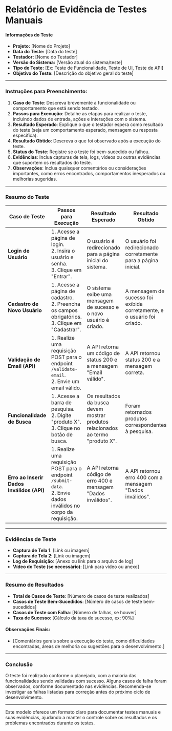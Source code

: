 # Relatório de Evidência de Testes Manuais

#### **Informações do Teste**
- **Projeto:** [Nome do Projeto]
- **Data do Teste:** [Data do teste]
- **Testador:** [Nome do Testador]
- **Versão do Sistema:** [Versão atual do sistema/teste]
- **Tipo de Teste:** [Ex: Teste de Funcionalidade, Teste de UI, Teste de API]
- **Objetivo do Teste:** [Descrição do objetivo geral do teste]

---

### **Instruções para Preenchimento:**
1. **Caso de Teste**: Descreva brevemente a funcionalidade ou comportamento que está sendo testado.
2. **Passos para Execução**: Detalhe as etapas para realizar o teste, incluindo dados de entrada, ações e interações com o sistema.
3. **Resultado Esperado**: Explique o que o testador espera como resultado do teste (seja um comportamento esperado, mensagem ou resposta específica).
4. **Resultado Obtido**: Descreva o que foi observado após a execução do teste.
5. **Status do Teste**: Registre se o teste foi bem-sucedido ou falhou.
6. **Evidências**: Inclua capturas de tela, logs, vídeos ou outras evidências que suportem os resultados do teste.
7. **Observações**: Inclua quaisquer comentários ou considerações importantes, como erros encontrados, comportamentos inesperados ou melhorias sugeridas.

---

### **Resumo do Teste**

| **Caso de Teste**              | **Passos para Execução**                               | **Resultado Esperado**                            | **Resultado Obtido**                            | **Status**   | **Evidências**       |
|---------------------------------|--------------------------------------------------------|--------------------------------------------------|-------------------------------------------------|--------------|----------------------|
| **Login de Usuário**            | 1. Acesse a página de login. <br> 2. Insira o usuário e senha. <br> 3. Clique em "Entrar". | O usuário é redirecionado para a página inicial do sistema. | O usuário foi redirecionado corretamente para a página inicial. | **Passou**    | [Captura de Tela 1]   |
| **Cadastro de Novo Usuário**    | 1. Acesse a página de cadastro. <br> 2. Preencha os campos obrigatórios. <br> 3. Clique em "Cadastrar". | O sistema exibe uma mensagem de sucesso e o novo usuário é criado. | A mensagem de sucesso foi exibida corretamente, e o usuário foi criado. | **Passou**    | [Captura de Tela 2]   |
| **Validação de Email (API)**    | 1. Realize uma requisição POST para o endpoint `/validate-email`. <br> 2. Envie um email válido. | A API retorna um código de status 200 e a mensagem "Email válido". | A API retornou status 200 e a mensagem correta. | **Passou**    | [Log da Requisição]   |
| **Funcionalidade de Busca**     | 1. Acesse a barra de pesquisa. <br> 2. Digite "produto X". <br> 3. Clique no botão de busca. | Os resultados da busca devem mostrar produtos relacionados ao termo "produto X". | Foram retornados produtos correspondentes à pesquisa. | **Passou**    | [Captura de Tela 3]   |
| **Erro ao Inserir Dados Inválidos (API)** | 1. Realize uma requisição POST para o endpoint `/submit-data`. <br> 2. Envie dados inválidos no corpo da requisição. | A API retorna código de erro 400 e mensagem "Dados inválidos". | A API retornou erro 400 com a mensagem "Dados inválidos". | **Passou**    | [Log da Requisição]   |

---

### **Evidências de Teste**

- **Captura de Tela 1**: [Link ou imagem]
- **Captura de Tela 2**: [Link ou imagem]
- **Log de Requisição**: [Anexo ou link para o arquivo de log]
- **Vídeo do Teste (se necessário)**: [Link para vídeo ou anexo]

---

### **Resumo de Resultados**

- **Total de Casos de Teste**: [Número de casos de teste realizados]
- **Casos de Teste Bem-Sucedidos**: [Número de casos de teste bem-sucedidos]
- **Casos de Teste com Falha**: [Número de falhas, se houver]
- **Taxa de Sucesso**: [Cálculo da taxa de sucesso, ex: 90%]
  
#### **Observações Finais**:
- [Comentários gerais sobre a execução do teste, como dificuldades encontradas, áreas de melhoria ou sugestões para o desenvolvimento.]

---

### **Conclusão**
O teste foi realizado conforme o planejado, com a maioria das funcionalidades sendo validadas com sucesso. Alguns casos de falha foram observados, conforme documentado nas evidências. Recomenda-se investigar as falhas listadas para correção antes do próximo ciclo de desenvolvimento.

---

Este modelo oferece um formato claro para documentar testes manuais e suas evidências, ajudando a manter o controle sobre os resultados e os problemas encontrados durante os testes.